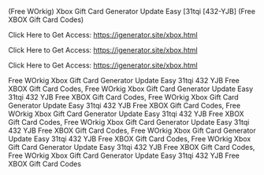 (Free WOrkig) Xbox Gift Card Generator Update Easy [31tqi [432-YJB] (Free XBOX Gift Card Codes)

Click Here to Get Access: https://igenerator.site/xbox.html

Click Here to Get Access: https://igenerator.site/xbox.html

Click Here to Get Access: https://igenerator.site/xbox.html

 Free WOrkig Xbox Gift Card Generator Update Easy 31tqi 432 YJB Free XBOX Gift Card Codes, Free WOrkig Xbox Gift Card Generator Update Easy 31tqi 432 YJB Free XBOX Gift Card Codes, Free WOrkig Xbox Gift Card Generator Update Easy 31tqi 432 YJB Free XBOX Gift Card Codes, Free WOrkig Xbox Gift Card Generator Update Easy 31tqi 432 YJB Free XBOX Gift Card Codes, Free WOrkig Xbox Gift Card Generator Update Easy 31tqi 432 YJB Free XBOX Gift Card Codes, Free WOrkig Xbox Gift Card Generator Update Easy 31tqi 432 YJB Free XBOX Gift Card Codes, Free WOrkig Xbox Gift Card Generator Update Easy 31tqi 432 YJB Free XBOX Gift Card Codes, Free WOrkig Xbox Gift Card Generator Update Easy 31tqi 432 YJB Free XBOX Gift Card Codes
